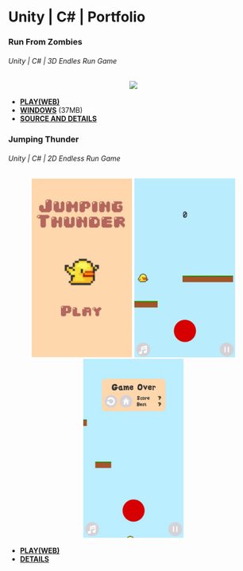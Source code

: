 # Unity | C# | Portfolio

### Run From Zombies
###### Unity | C# | 3D Endles Run Game
<p align="center">
<img src="/gif/runfromzombies.gif" />
</p>
<ul>
  <li><strong><a href="https://leonardusoa.github.io/runfromzomzom/index.html" target="_blank" rel="noopener noreferrer">PLAY(WEB)</a></strong></li>
  <li><strong><a href="https://drive.google.com/open?id=1uvBmY5E_QmEVHbXUQTm9RDA6CNmryacl" target="_blank" rel="noopener noreferrer">WINDOWS</a></strong> (37MB)</li>
  <li><strong><a href="https://github.com/leonardusoa/RunFromZombiesFullProject" target="_blank" rel="noopener noreferrer">SOURCE AND DETAILS</a></strong></li>
</ul>

### Jumping Thunder
###### Unity | C# | 2D Endless Run Game
<p align="center">
<img src="/gif/jumpthun1.JPG" height=360px />
<img src="/gif/jumpthun.gif" height=360px />
<img src="/gif/jumpthun2.JPG" height=360px />
</p>
<ul>
  <li><strong><a href="https://leonardusoa.github.io/jumpinbird/index.html" target="_blank" rel="noopener noreferrer">PLAY(WEB)</a></strong></li>
  <!--- <li><strong><a href="https://drive.google.com/open?id=1uvBmY5E_QmEVHbXUQTm9RDA6CNmryacl" target="_blank" rel="noopener noreferrer">WINDOWS</a></strong> (37MB)</li> -->
  <li><strong><a href="https://github.com/leonardusoa/jumpinbird" target="_blank" rel="noopener noreferrer">DETAILS</a></strong></li>
</ul>
